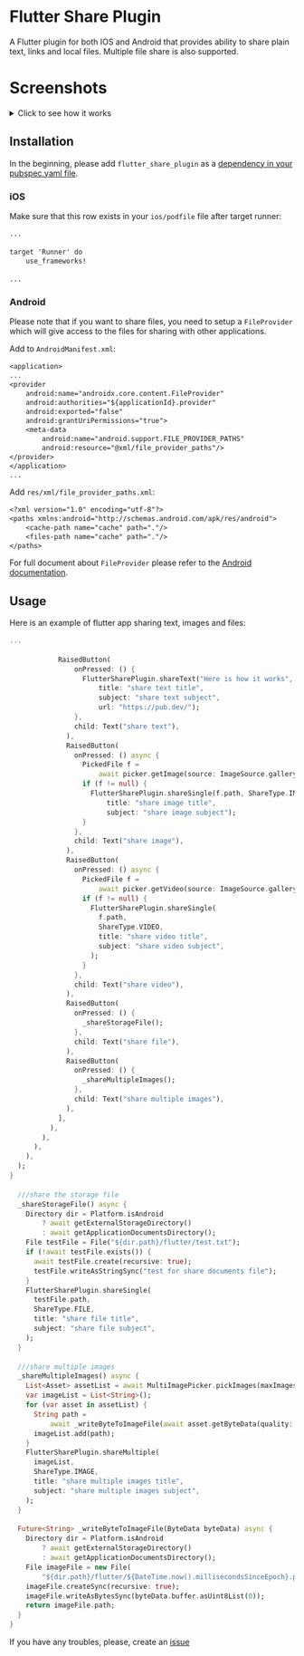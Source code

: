 # Flutter Share Plugin

A Flutter plugin for both IOS and Android that provides ability to share plain text, links and local files. Multiple file share is also supported.

# Screenshots

<details>
    <summary>Click to see how it works</summary>
<img src="https://raw.githubusercontent.com/akvelon/flutter-share-plugin/master/art/ios.gif" height="522" width="263"/>

<img
src="https://raw.githubusercontent.com/akvelon/flutter-share-plugin/master/art/android.gif" height="522" width="263"/>
</details>

## Installation

In the beginning, please add `flutter_share_plugin` as a [dependency in your pubspec.yaml file](https://flutter.io/using-packages/).

### iOS

Make sure that this row exists in your  `ios/podfile` file after target runner:

```
...

target 'Runner' do
    use_frameworks!

...
```

### Android

Please note that if you want to share files, you need to setup a  `FileProvider` which will give access to the files for sharing with other applications.

Add to `AndroidManifest.xml`:

```
<application>
...
<provider
    android:name="androidx.core.content.FileProvider"
    android:authorities="${applicationId}.provider"
    android:exported="false"
    android:grantUriPermissions="true">
    <meta-data
        android:name="android.support.FILE_PROVIDER_PATHS"
        android:resource="@xml/file_provider_paths"/>
</provider>
</application>
...
```

Add `res/xml/file_provider_paths.xml`:

```
<?xml version="1.0" encoding="utf-8"?>
<paths xmlns:android="http://schemas.android.com/apk/res/android">
    <cache-path name="cache" path="."/>
    <files-path name="cache" path="."/>
</paths>
```
For full document about `FileProvider` please refer to the [Android documentation](https://developer.android.com/reference/android/support/v4/content/FileProvider).

## Usage

Here is an example of flutter app sharing text, images and files:

```dart
...

            RaisedButton(
                onPressed: () {
                  FlutterSharePlugin.shareText("Here is how it works",
                      title: "share text title",
                      subject: "share text subject",
                      url: "https://pub.dev/");
                },
                child: Text("share text"),
              ),
              RaisedButton(
                onPressed: () async {
                  PickedFile f =
                      await picker.getImage(source: ImageSource.gallery);
                  if (f != null) {
                    FlutterSharePlugin.shareSingle(f.path, ShareType.IMAGE,
                        title: "share image title",
                        subject: "share image subject");
                  }
                },
                child: Text("share image"),
              ),
              RaisedButton(
                onPressed: () async {
                  PickedFile f =
                      await picker.getVideo(source: ImageSource.gallery);
                  if (f != null) {
                    FlutterSharePlugin.shareSingle(
                      f.path,
                      ShareType.VIDEO,
                      title: "share video title",
                      subject: "share video subject",
                    );
                  }
                },
                child: Text("share video"),
              ),
              RaisedButton(
                onPressed: () {
                  _shareStorageFile();
                },
                child: Text("share file"),
              ),
              RaisedButton(
                onPressed: () {
                  _shareMultipleImages();
                },
                child: Text("share multiple images"),
              ),
            ],
          ),
        ),
      ),
    ),
  );
}

  ///share the storage file
  _shareStorageFile() async {
    Directory dir = Platform.isAndroid
        ? await getExternalStorageDirectory()
        : await getApplicationDocumentsDirectory();
    File testFile = File("${dir.path}/flutter/test.txt");
    if (!await testFile.exists()) {
      await testFile.create(recursive: true);
      testFile.writeAsStringSync("test for share documents file");
    }
    FlutterSharePlugin.shareSingle(
      testFile.path,
      ShareType.FILE,
      title: "share file title",
      subject: "share file subject",
    );
  }

  ///share multiple images
  _shareMultipleImages() async {
    List<Asset> assetList = await MultiImagePicker.pickImages(maxImages: 5);
    var imageList = List<String>();
    for (var asset in assetList) {
      String path =
          await _writeByteToImageFile(await asset.getByteData(quality: 30));
      imageList.add(path);
    }
    FlutterSharePlugin.shareMultiple(
      imageList,
      ShareType.IMAGE,
      title: "share multiple images title",
      subject: "share multiple images subject",
    );
  }

  Future<String> _writeByteToImageFile(ByteData byteData) async {
    Directory dir = Platform.isAndroid
        ? await getExternalStorageDirectory()
        : await getApplicationDocumentsDirectory();
    File imageFile = new File(
        "${dir.path}/flutter/${DateTime.now().millisecondsSinceEpoch}.png");
    imageFile.createSync(recursive: true);
    imageFile.writeAsBytesSync(byteData.buffer.asUint8List(0));
    return imageFile.path;
  }
}
```

If you have any troubles, please, create an [issue](https://github.com/akvelon/flutter-share-plugin/issues)
